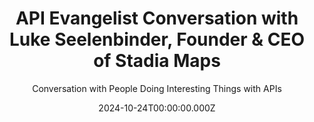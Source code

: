 ---
title: >-
  API Evangelist Conversation with Luke Seelenbinder, Founder & CEO of Stadia
  Maps
description: >-
  I recently sat down for a conversation with Luke Seelenbinder, Founder & CEO
  of Stadia Maps to talk about taking on Google Maps with a more sensible and
  affordable mapping solution. As I learned more about the Stadia Maps journey I
  found ourselves talking about product-led motions for companies, and what the
  meaning of APIs as a product was. Luke and Stadia maps reflects the real world
  businesses who are doing APIs that I am looking to talk with, because they
  aren't playing in the startup hustle, and actually are building a real-world
  business that is in tune with and responds to actual market forces.
date: 2024-10-24T00:00:00.000Z
guestName: Luke Seelenbinder
guestRole: Founder & CEO
guestCompany: Stadia Maps
guestIndustry: Mapping
guestImage: /assets/img/people/luke-seelenbinder-headshot.jpeg
bio: >-
  Hi, I'm Luke. I founded Stadia Maps, a map and location API provider for
  businesses that need scale, flexibility, and privacy with a healthy dose of
  common sense and humanity. Over the past 15 years, I've built tech and
  partnerships at startups and established companies, focusing on honing the
  juxtaposition of technology and humanity. I speak, write, and occasionally
  have the pleasure of joining podcasts.
obfuscated: false
summary: Product-led mapping solutions that are in sync with real world markets.
subtitle: Conversation with People Doing Interesting Things with APIs
audio_file: >-
  https://kinlane-productions2.s3.us-east-1.amazonaws.com/api-evangelist-conversations/api-evangelist-conversations-luke-seelenbinder-stadia-maps.wav
audio_length: 77783686
youtubeId: Hk-2z6dExIY
sound_cloud: >-
  https://soundcloud.com/kinlane/api-evangelist-conversation-with-luke-seelenbinder-founder-ceo-of-stadia-maps
duration: '0:14:42'
publish_date: '2024-10-24 15:00:00'
url: >-
  https://conversations.apievangelist.com/sessions/2024-10-24-luke-seelenbinder-stadia-maps.html
tags:
  - Maps
  - Mapping
  - Products
partnerImage: >-
  https://kinlane-productions2.s3.amazonaws.com/api-evangelist-partners/apimatic-banner-728.jpg
partnerUrl: https://bit.ly/3NyONos
partnerTitle: Maximize API Adoption
conversation:
  - question: Who are you?
    answer: >-
      I'm Luke. I'm founder and CEO of Stadia Maps. And we offer a map and
      location API service for developers to use to integrate location into any
      part of their products. My background really goes back to starting as a
      technical developer. I've been using APIs kind of from the beginning of my
      career. Um, mostly at startups, creating. Products that consume APIs,
      creating APIs as a product. And now for the last few years I focused on
      creating a company with an API as the primary product.
  - question: What makes you think that you can take on Google Maps?
    answer: >-
      Well, I would like to say it's because we had this grand plan of, of
      absolute dominance and we knew we could do it. But at the end of the day,
      we actually were just kind of naive and we had a problem and we thought we
      could solve it. We, if you, anyone has used Google maps, um, you can look
      at their pricing over the last 10 years and 10 years ago, it was pretty
      much free. And so almost every developer in the world had used Google maps
      API for something. Um, and then about eight years ago, they changed that
      and they went from, Free to costing quite a lot. And that hit a company I
      was working at pretty hard. Um, there was a very small part of the site
      that was very useful, um, but really couldn't justify a cost of hundreds
      of dollars a month. And my co founder and I looked at the problem and
      said, there's this great source of data called open street map. Um, why
      don't we see if we can solve this problem for, uh, the company we're
      working at and then. Because we really wanted to create a company at the
      same time. We said, why not make stadium apps? Why not sell this API to
      everyone else? Cause everyone else is having this problem too. And out of
      that, we created kind of our first two APIs, which was mapping and then
      routing. And we kept. Thinking, well, no one's stopping us. So let's keep
      doing this. People are buying. Let's, let's create something real here.
      And so fast forward eight years, um, we were crazy, uh, but it actually
      ended up working out in the end.]
  - question: What are your thoughts on product-led growth?
    answer: >-
      It's a really good question. We actually were definitely product led for
      the vast majority of our, um, Time. And even now we're, we're mostly
      product led growth. Um, we've listened to clients quite a bit and our
      product roadmap has been less about us having a grand vision of this is
      exactly what we want to build, but more about listening to the clients we
      have today and making sure that we're building the next thing they need.
      Um, and when you look at that in terms of pricing, um, what thing we've
      always tried to do from the beginning is. When we look at building a new
      service, sure. We look at the, the service market for that particular
      product. Let's say it's a particular kind of map. Um, but we also look at
      it from French first principles. We ask. What should this cost? If we just
      look at it in, in raw terms, what is the actual technical requirements to
      go into this product? What are the data requirements? What are the kind of
      operational requirements? And then from there come to a number that gives
      us a really solid margin and then build the product knowing this is the
      target we want to be able to hit. Let's see how we can architect systems
      to hit this target. And that's led us to do some very interesting things
      over the course of Kind of life as a company. Um, everyone would tell you
      not to build a CDN. Um, I would tell you not to build a CDN, but we
      actually ended up building a CDN very early on in the company. And we
      still run on the same CDN because one of the key cost inputs for map tiles
      is. The cost of delivering them to the client, which is mostly bandwidth
      and request count, which when you have map tiles, they tend to be really
      high number of requests and really large amount of bandwidth. You put that
      together and people end up with CDN bills that are more, much higher than
      any other application. And so we ended up building a CDN, creating a much
      better cost of kind of delivering the product than our competitors. And
      that's allowed us to price very competitively in the market. Um, we have
      had price changes because obviously things cost more than they cost eight
      years ago. Um, but when you look at kind of the amount we cost relative to
      the markets, we've been trying to keep that quite consistent. And so that
      when companies come to us. They know they can start for a reasonable
      price. And then as they scale, they can stay in kind of an economically
      viable solution. So good
  - question: What does APIs as a product mean?
    answer: >-
      It means that our primary, the thing we primarily sell is not our
      dashboard or analytics. It is endpoints for developers to use. What we
      track people using is number of API requests. Um, what we. Cell is credits
      to get access to APIs. Um, and so basically everything we bill for comes
      down to. The API is a product. Um, and then that's to get different kinds
      of data because fundamentally an API is a request and a response. So if
      you look at our map API, it's a request for a part of the world at some
      scale and a response with the data for that part of the world, or if you
      look at our, uh, Geocoding service. It's a request with a search string.
      For instance, you search for Paris, France, and you get back a response,
      which is Jason. And it says Paris, France is at these coordinates. It's in
      this country. It's in this continent. These are this. Postal code, things
      like that. And that's to me what an API is a product looks like. It's
      actually kind of the, the raw technical, um, details of a request
      response, and that's the fundamental business unit that you're kind of
      selling.
  - question: What is your biggest challenge with APIs?
    answer: >-
      I think when you look at it, the first biggest challenge we hit was the
      technical, we had to start with what is amounts to gigabytes or terabytes
      of data and reduce it to something that's fast, efficient, reliable. Um,
      and that's the problem we really solved for the first probably four or
      five years of the company. And at that point, being technical founders, we
      realized that we'd spent five years building a product. And. Um, and so
      really the challenge has been as technical founders to learn how to market
      and sell this fantastic product that we built. Um, and I think if you look
      at a lot of technical find founders, it's the same growing process of you
      start with a great product and then you realize only 10 percent of the
      people that should be using it or using it. And you think, well, I'll add
      this feature. And then those. Other 90 percent of people will come because
      someone will talk about us. And then eventually you realize no one's going
      to talk about you. You have to go talk about yourself and go out and get
      people to be interested in, in what you've built. And that's really the
      challenge right now is we have quite a few customers, quite a few users,
      but actually getting out. To all the customers that could potentially
      benefit from what we've built at Stadia Maps.
  - question: Are you consumers just developers or business stakeholders?
    answer: >-
      I think through most of the life of the company, we have crafted what we,
      what we've built for developers. We are developers, so it's easiest for us
      to speak to other developers. And quite frequently, customers do come to
      us. Through kind of the development team. Um, but I think you're, you're
      right. That's quite a bit of the messaging and the kind of work we've done
      so far has been targeted at developers. And as we grow, it's going to have
      to also target the people making the decisions and do a better job of
      communicating the same values that developers need to communicate.
      Understand more intuitively because it's kind of what developers do every
      day is work with APIs and, and convert those same values into messaging
      that a business decision maker will understand.
  - question: What keeps you going each day?
    answer: >-
      I think it, it's really started because I love maps. Um, I've loved maps
      since I was a kid and the idea of being able to create something so visual
      and so, uh, aesthetically pleasing and then create a business out of that,
      it's just. It really is a kind of self supporting cycle of building a cool
      map, seeing people use it. And that's really grown from just loving maps
      to helping companies and fundamentally people solve problems. And I think
      as a technologist, that's what I've always tried to do is Take technology
      and use it to solve problems, not just create technology for its own sake
      and creating a company is really the best way in my mind to do that
      because you get instant feedback. People give you money because you're
      solving their problems and you get to use that as a feedback loop to then
      create a better product that solves more problems for more people.
slug: 2024-10-24-luke-seelenbinder-stadia-maps
---